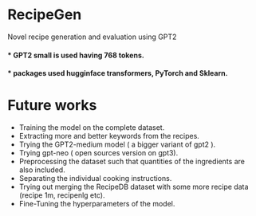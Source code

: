 # RecipeGen
Novel recipe generation and evaluation using GPT2

#### * GPT2 small is used having 768 tokens. 
#### * packages used hugginface transformers, PyTorch and Sklearn.


# Future works

* Training the model on the complete dataset. 
* Extracting more and better keywords from the recipes.
* Trying the GPT2-medium model ( a bigger variant of gpt2 ).
* Trying gpt-neo ( open sources version on gpt3).
* Preprocessing the dataset such that quantities of the ingredients are also included. 
* Separating the individual cooking instructions.
* Trying out merging the RecipeDB dataset with some more recipe data (recipe 1m, recipenlg etc).
* Fine-Tuning the hyperparameters of the model.  

